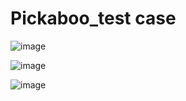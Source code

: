 # Pickaboo_test case				
	
![image](https://github.com/parthadebnath99/Test_Case-Manual-testing/assets/43374147/a4db06bc-7c76-426d-ae6c-277d3392a49f)
	
			
				

![image](https://github.com/parthadebnath99/Test_Case-Manual-testing/assets/43374147/30941176-aacb-4640-ac58-a6bc6e855646)





![image](https://github.com/parthadebnath99/Test_Case-Manual-testing/assets/43374147/a81a32dd-7a72-46f8-9e44-f8cc2d07656f)

